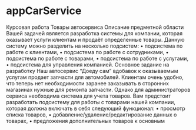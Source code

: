 # appCarService


Курсовая работа
Товары автосервиса
Описание предметной области
Вашей задачей является разработка системы для компании, которая оказывает услуги клиентам 
и продаёт определенные товары.
Данную систему можно разделить на несколько подсистем:
• подсистема по работе с клиентами,
• подсистема по работе с сотрудниками,
• подсистема по работе с товарами,
• подсистема по работе с услугами,
• подсистема для управления компанией.
Основное задание на разработку
Наш автосервис “Доеду сам” вдобавок к оказываемым услугам продает запчасти для 
автомобилей. Клиентам очень удобно, что теперь нет необходимости заранее заказывать в 
сторонних магазинах нужные для ремонта запчасти. Однако для администраторов сервиса 
необходима система для учета товаров.
Вам предстоит разработать подсистему для работы с товарами нашей компании, которая должна 
включать в себя следующий функционал:
• просмотр списка товаров,
• добавление/удаление/редактирование данных о товарах,
• предложения дополнительных товаров к основным
